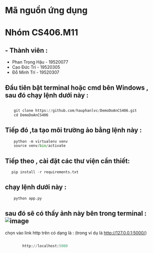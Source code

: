 # Mã nguồn ứng dụng
# Nhóm CS406.M11

## - Thành viên  :
+ Phan Trọng Hậu - 19520077
+ Cao Đức Trí - 19520305
+  Đỗ Minh Trí - 19520307
## Đầu tiên bật terminal hoặc cmd bên Windows , sau đó chạy lệnh dưới này :

```python

    git clone https://github.com/hauphanlvc/DemoDoAnCS406.git
    cd DemoDoAnCS406
```
## Tiếp đó ,ta tạo môi trường ảo bằng lệnh này :

```python
    python -m virtualenv venv   
    source venv/bin/activate
```

## Tiếp theo , cài đặt các thư viện cần thiết:

```python
   pip install -r requirements.txt 
```


## chạy lệnh dưới này :

```python
    python app.py
```
## sau đó sẽ có thấy ảnh này bên trong terminal : ![image](https://user-images.githubusercontent.com/34708839/129343942-26e29a46-830b-4732-bc8d-5a74dfa19e9e.png)
chọn vào link http trên có dạng là : (trong ví dụ là http://127.0.0.1:5000/)

```python

        http://localhost:5000
```
